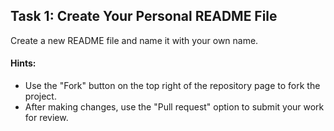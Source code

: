 
## Task 1: Create Your Personal README File

Create a new README file and name it with your own name.

#### Hints:
- Use the "Fork" button on the top right of the repository page to fork the project.
- After making changes, use the "Pull request" option to submit your work for review.
